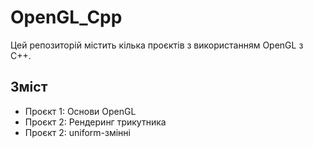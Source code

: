 # OpenGL_Cpp

Цей репозиторій містить кілька проєктів з використанням OpenGL з C++.

## Зміст

- Проєкт 1: Основи OpenGL
- Проєкт 2: Рендеринг трикутника
- Проєкт 2: uniform-змінні
